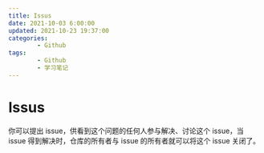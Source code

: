 ```yaml
---
title: Issus
date: 2021-10-03 6:00:00
updated: 2021-10-23 19:37:00
categories:
        - Github
tags:
        - Github
        - 学习笔记
---
```


# Issus

你可以提出 issue，供看到这个问题的任何人参与解决、讨论这个 issue，当 issue 得到解决时，仓库的所有者与 issue 的所有者就可以将这个 issue 关闭了。
